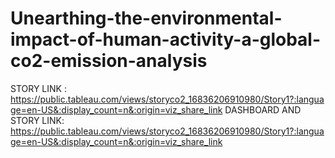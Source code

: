 # Unearthing-the-environmental-impact-of-human-activity-a-global-co2-emission-analysis

STORY LINK : https://public.tableau.com/views/storyco2_16836206910980/Story1?:language=en-US&:display_count=n&:origin=viz_share_link
DASHBOARD AND STORY LINK: https://public.tableau.com/views/storyco2_16836206910980/Story1?:language=en-US&:display_count=n&:origin=viz_share_link
